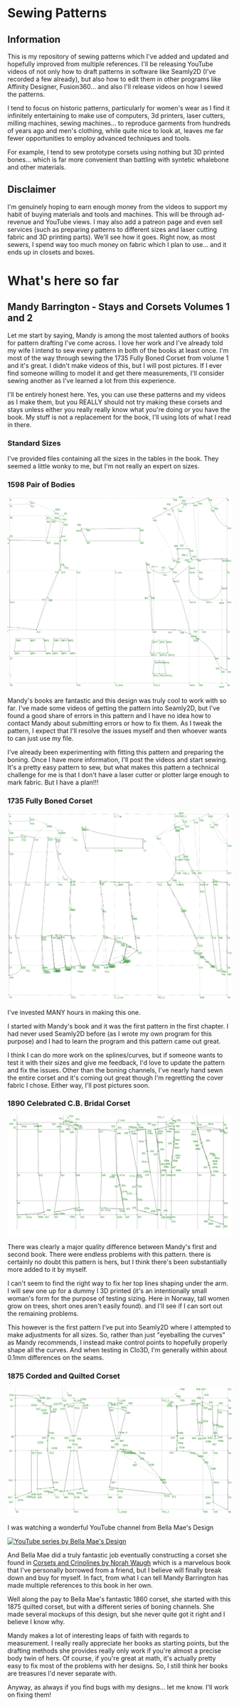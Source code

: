 # Sewing Patterns

## Information

This is my repository of sewing patterns which I've added and updated and hopefully improved from multiple references. I'll be releasing YouTube videos of not only how to draft patterns in software like Seamly2D (I've recorded a few already), but also how to edit them in other programs like Affinity Designer, Fusion360... and also I'll release videos on how I sewed the patterns.

I tend to focus on historic patterns, particularly for women's wear as I find it infinitely entertaining to make use of computers, 3d printers, laser cutters, milling machines, sewing machines... to reproduce garments from hundreds of years ago and men's clothing, while quite nice to look at, leaves me far fewer opportunities to employ advanced techniques and tools.

For example, I tend to sew prototype corsets using nothing but 3D printed bones... which is far more convenient than battling with syntetic whalebone and other materials.

## Disclaimer

I'm genuinely hoping to earn enough money from the videos to support my habit of buying materials and tools and machines. This will be through ad-revenue and YouTube views. I may also add a patreon page and even sell services (such as preparing patterns to different sizes and laser cutting fabric and 3D printing parts). We'll see how it goes. Right now, as most sewers, I spend way too much money on fabric which I plan to use... and it ends up in closets and boxes.

# What's here so far

## Mandy Barrington - Stays and Corsets Volumes 1 and 2

Let me start by saying, Mandy is among the most talented authors of books for pattern drafting I've come across. I love her work and I've already told my wife I intend to sew every pattern in both of the books at least once. I'm most of the way through sewing the 1735 Fully Boned Corset from volume 1 and it's great. I didn't make videos of this, but I will post pictures. If I ever find someone willing to model it and get there measurements, I'll consider sewing another as I've learned a lot from this experience.

I'll be entirely honest here. Yes, you can use these patterns and my videos as I make them, but you REALLY should not try making these corsets and stays unless either you really really know what you're doing or you have the book. My stuff is not a replacement for the book, I'll using lots of what I read in there.

### Standard Sizes

I've provided files containing all the sizes in the tables in the book. They seemed a little wonky to me, but I'm not really an expert on sizes.

### 1598 Pair of Bodies

![Screenshot](Mandy%20Barrington/Images/1598%20Pair%20of%20Bones%20Screenshot.png)

Mandy's books are fantastic and this design was truly cool to work with so far. I've made some videos of getting the pattern into Seamly2D, but I've found a good share of errors in this pattern and I have no idea how to contact Mandy about submitting errors or how to fix them. As I tweak the pattern, I expect that I'll resolve the issues myself and then whoever wants to can just use my file.

I've already been experimenting with fitting this pattern and preparing the boning. Once I have more information, I'll post the videos and start sewing. It's a pretty easy pattern to sew, but what makes this pattern a technical challenge for me is that I don't have a laser cutter or plotter large enough to mark fabric. But I have a plan!!!

### 1735 Fully Boned Corset

![Screenshot](Mandy%20Barrington/Images/1735%20Fully%20Boned%20Corset.png)

I've invested MANY hours in making this one.

I started with Mandy's book and it was the first pattern in the first chapter. I had never used Seamly2D before (as I wrote my own program for this purpose) and I had to learn the program and this pattern came out great.

I think I can do more work on the splines/curves, but if someone wants to test it with their sizes and give me feedback, I'd love to update the pattern and fix the issues. Other than the boning channels, I've nearly hand sewn the entire corset and it's coming out great though I'm regretting the cover fabric I chose. Either way, I'll post pictures soon.

### 1890 Celebrated C.B. Bridal Corset

![Screenshot](Mandy%20Barrington/Images/1890%20Celebrated%20C.B.%20Bridal%20Corset.png)

There was clearly a major quality difference between Mandy's first and second book. There were endless problems with this pattern. there is certainly no doubt this pattern is hers, but I think there's been substantially more added to it by myself.

I can't seem to find the right way to fix her top lines shaping under the arm. I will sew one up for a dummy I 3D printed (it's an intentionally small woman's form for the purpose of testing sizing. Here in Norway, tall women grow on trees, short ones aren't easily found). and I'll see if I can sort out the remaining problems.

This however is the first pattern I've put into Seamly2D where I attempted to make adjustments for all sizes. So, rather than just "eyeballing the curves" as Mandy recommends, I instead make control points to hopefully properly shape all the curves. And when testing in Clo3D, I'm generally within about 0.1mm differences on the seams.

### 1875 Corded and Quilted Corset

![Screenshot](Mandy%20Barrington/Images/1875%20Corded%20and%20Quilted%20Corset.png)

I was watching a wonderful YouTube channel from Bella Mae's Design

[![YouTube series by Bella Mae's Design](https://img.youtube.com/vi/C6Dcf198U_8/0.jpg)](https://www.youtube.com/watch?v=C6Dcf198U_8)

And Bella Mae did a truly fantastic job eventually constructing a corset she found in [Corsets and Crinolines by Norah Waugh](https://www.amazon.com/Corsets-Crinolines-Norah-Waugh/dp/0878305262) which is a marvelous book that I've personally borrowed from a friend, but I believe will finally break down and buy for myself. In fact, from what I can tell Mandy Barrington has made multiple references to this book in her own.

Well along the pay to Bella Mae's fantastic 1860 corset, she started with this 1875 quilted corset, but with a different series of boning channels. She made several mockups of this design, but she never quite got it right and I believe I know why.

Mandy makes a lot of interesting leaps of faith with regards to measurement. I really really appreciate her books as starting points, but the drafting methods she provides really only work if you're almost a precise body twin of hers. Of course, if you're great at math, it's actually pretty easy to fix most of the problems with her designs. So, I still think her books are treasures I'd never separate with.

Anyway, as always if you find bugs with my designs... let me know. I'll work on fixing them!